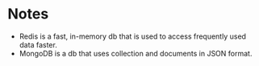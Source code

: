# Notes
- Redis is a fast, in-memory db that is used to access frequently used data faster.
- MongoDB is a db that uses collection and documents in JSON format.
